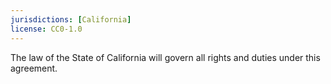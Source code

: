 ```yaml
---
jurisdictions: [California]
license: CC0-1.0
---
```


The law of the State of California will govern all rights and duties under this agreement.
